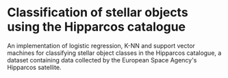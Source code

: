 # Classification of stellar objects using the Hipparcos catalogue

An implementation of logistic regression, K-NN and support vector machines for classifying stellar object classes in the Hipparcos catalogue, a dataset containing data collected by the European Space Agency's Hipparcos satellite.
